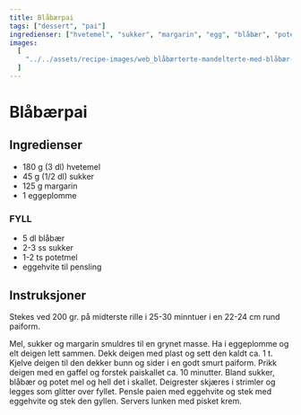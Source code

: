 ```yaml
---
title: Blåbærpai
tags: ["dessert", "pai"]
ingredienser: ["hvetemel", "sukker", "margarin", "egg", "blåbær", "potetmel"]
images:
  [
    "../../assets/recipe-images/web_blåbærterte-mandelterte-med-blåbær-blåbærpai.jpg",
  ]
---
```


# Blåbærpai

## Ingredienser

- 180 g (3 dl) hvetemel
- 45 g (1/2 dl) sukker
- 125 g margarin
- 1 eggeplomme

### FYLL

- 5 dl blåbær
- 2-3 ss sukker
- 1-2 ts potetmel
- eggehvite til pensling

## Instruksjoner

Stekes ved 200 gr. på midterste rille i 25-30 minntuer i en 22-24 cm rund paiform.

Mel, sukker og margarin smuldres til en grynet masse. Ha i eggeplomme og elt deigen lett sammen. Dekk deigen med plast og sett den kaldt ca. 1 t. Kjelve deigen til den dekker bunn og sider i en godt smurt paiform. Prikk deigen med en gaffel og forstek paiskallet ca. 10 minutter. Bland sukker, blåbær og potet mel og hell det i skallet. Deigrester skjæres i strimler og legges som glitter over fyllet. Pensle paien med eggehvite og stek med eggehvite og stek den gyllen. Servers lunken med pisket krem.
